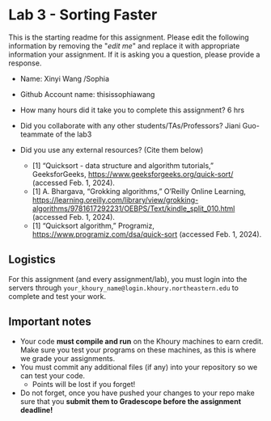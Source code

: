 # Lab 3 - Sorting Faster

This is the starting readme for this assignment.  Please edit the following information by removing the "*edit me*" and replace it with appropriate information your assignment. If it is asking you a question, please provide a response.

- Name: Xinyi Wang /Sophia
- Github Account name: thisissophiawang

- How many hours did it take you to complete this assignment? 6 hrs

- Did you collaborate with any other students/TAs/Professors? Jiani Guo- teammate of the lab3
  

- Did you use any external resources? (Cite them below)
  - [1] “Quicksort - data structure and algorithm tutorials,” GeeksforGeeks, https://www.geeksforgeeks.org/quick-sort/ (accessed Feb. 1, 2024). 
  - [1] A. Bhargava, “Grokking algorithms,” O’Reilly Online Learning, https://learning.oreilly.com/library/view/grokking-algorithms/9781617292231/OEBPS/Text/kindle_split_010.html (accessed Feb. 1, 2024). 
  - [1] “Quicksort algorithm,” Programiz, https://www.programiz.com/dsa/quick-sort (accessed Feb. 1, 2024). 

## Logistics

For this assignment (and every assignment/lab), you must login into the servers through `your_khoury_name@login.khoury.northeastern.edu` to complete and test your work. 

## Important notes

* Your code **must compile and run** on the Khoury machines to earn credit. Make sure you test your programs on these machines, as this is where we grade your assignments.
* You must commit any additional files (if any) into your repository so we can test your code.
  * Points will be lost if you forget!
* Do not forget, once you have pushed your changes to your repo make sure that you **submit them to Gradescope before the assignment deadline!**

